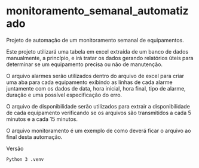 # monitoramento_semanal_automatizado
Projeto de automação de um monitoramento semanal de equipamentos.

Este projeto utilizará uma tabela em excel extraída de um banco de dados manualmente, a princípio, e irá tratar os dados 
gerando relatórios úteis para determinar se um equipamento precisa ou não de manutenção.

O arquivo alarmes serão utilizados dentro do arquivo de excel para criar uma aba para cada equipamento exibindo as
linhas de cada alarme juntamente com os dados de data, hora inicial, hora final, tipo de alarme, duração e uma possível 
especificação do erro.

O arquivo de disponibilidade serão utilizados para extrair a disponibilidade de cada equipamento verificando se os 
arquivos são transmitidos a cada 5 minutos e a cada 15 minutos.

O arquivo monitoramento é um exemplo de como deverá ficar o arquivo ao final desta automação.

Versão
```console
Python 3 .venv
```
